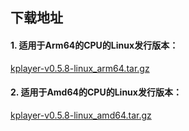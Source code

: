 ## 下载地址

#### 1. 适用于Arm64的CPU的Linux发行版本：

[kplayer-v0.5.8-linux_arm64.tar.gz](http://download.bytelang.cn/kplayer-v0.5.8-linux_arm64.tar.gz)

#### 2. 适用于Amd64的CPU的Linux发行版本：

[kplayer-v0.5.8-linux_amd64.tar.gz](http://download.bytelang.cn/kplayer-v0.5.8-linux_amd64.tar.gz)